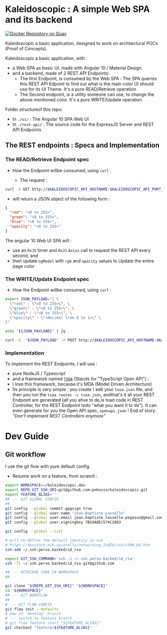 # Kaleidoscopic : A simple Web SPA and its backend

[![Docker Repository on Quay](https://quay.io/repository/pok-us-io/kaleidoscopic/status "Docker Repository on Quay")](https://quay.io/repository/pok-us-io/kaleidoscopic)

Kaleidoscopic a basic application, designed to work on architectural POCs (Proof of Concepts).

Kaleidoscopic a basic application, with :

* a Web SPA as basic UI, made with Angular 10 / Material Design.
* and a backend, made of 2 REST API Endpoints:
  * The first Endpoint, is consumed by the Web SPA : The SPA queries this REST API Edpoint to find out what is the main color UI should use for its UI Theme. It's a pure READ/Retrieve operation
  * The Second endpoint, is a utility someone can use, to change the above mentioned color. It's a pure WRITE/Update operation

Folder structureof this repo:

* In `./ui/` : The Angular 10 SPA Web UI
* In `./rest-api/` : The source code for the ExpressJS Server and REST API Endpoints





## The REST endpoints : Specs and Implementation




### The READ/Retrieve Endpoint spec

* How the Endpoint willbe consumed, using `curl` :

  * The request :

```bash
curl -X GET http://$KALEIDOSCOPIC_API_HOSTNAME:$KALEIDOSCOPIC_API_PORT_NO/api/v1/ui/theme/maincolor | jq .
```
  * will return a JSON object of the following form :

```JSon
{
  "red": "<0 to 255>",
  "green": "<0 to 255>",
  "blue": "<0 to 255>",
  "opacity": "<0 to 255>"
}
```

The angular 10 Web UI SPA will :
* use an `RxJS` timer and `RxJS` `Axios` call to request the REST API every second, and
* then update `ngModel` with `rgb` and `opacity` values to Update the entire page color


### The WRITE/Update Endpoint spec

* How the Endpoint willbe consumed, using `curl` :

```bash
export JSON_PAYLOAD="{ \
  \"red\" : \"<0 to 255>\", \
  \"green\" : \"<0 to 255>\", \
  \"blue\" : \"<0 to 255>\", \
  \"opacity\" : \"<decimal from 0 to 1>\" \
}"

echo "${JSON_PAYLOAD}" | jq .

curl -d  "$JSON_PAYLOAD" -X POST http://$KALEIDOSCOPIC_API_HOSTNAME:$KALEIDOSCOPIC_API_PORT_NO/api/v1/files/management/ui/theme/maincolor | jq .

```

### Implementation

To implement the REST Endpoints, I will use :

* pure NodeJS / Typescript
* and a framework named [`TSOA`](https://github.com/lukeautry/tsoa) (Stands for "TypeScript Open API")  :
* I love this framework, because it's MDA (Model Driven Architecture)
* Its principle is very simple : you create / edit your `tsoa.json` file, and then you run the `tsoa routes -c tsoa.json`, andthat's it all your REST Endpoint are generated (all you ahve to do,is toad code in REST Controller, for the REST Endpoint todo "what you want it to do"). It can even generate for you the Open API spec, `openapi.json` ! End of story. _"Don't implement REST Controllers anymore"_


# Dev Guide

## Git workflow

I use the git flow with pure default config.

* Resume work on a feature, from scratch  :

```bash
export WORKSPACE=~/kaleidoscopic.dev
export REPO_GIT_SSH_URI=git@github.com:pokusio/kaleidoscopic.git
export FEATURE_ALIAS=''
## --- GIT GLOBAL CONFIG
##
git config --global commit.gpgsign true
git config --global user.name "Jean-Baptiste-Lasselle"
git config --global user.email jean.baptiste.lasselle.pegasus@gmail.com
git config --global user.signingkey 7B19A8E1574C2883

git config --global --list

# will re-define the default identity in use
# https://docstore.mik.ua/orelly/networking_2ndEd/ssh/ch06_04.htm
ssh-add ~/.ssh.perso.backed/id_rsa

export GIT_SSH_COMMAND='ssh -i ~/.ssh.perso.backed/id_rsa'
ssh -Ti ~/.ssh.perso.backed/id_rsa git@github.com

## --- RETRIEVE CODE IN WORKSPACE
##

git clone "${REPO_GIT_SSH_URI}" "${WORKSPACE}"
cd "${WORKSPACE}"
## --- GIT WORKFLOW
##
# --- GIT FLOW CONFIG
git flow init --defaults
# now on 'develop' branch
# --- switch to feature branch
# git flow feature start "${FEATURE_ALIAS}"
git checkout "feature/${FEATURE_ALIAS}"
